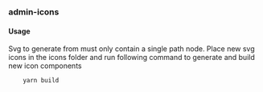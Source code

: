 ### admin-icons

#### Usage

Svg to generate from must only contain a single path node. Place new svg icons in the icons folder and run following command to generate and build new icon components

        yarn build

